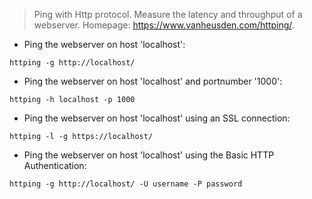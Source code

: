 > Ping with Http protocol. 
> Measure the latency and throughput of a webserver.
> Homepage: <https://www.vanheusden.com/httping/>.

- Ping the webserver on host 'localhost':

`httping -g http://localhost/`

- Ping the webserver on host 'localhost' and portnumber '1000':

`httping -h localhost -p 1000`

- Ping the webserver on host 'localhost' using an SSL connection:

`httping -l -g https://localhost/`

- Ping the webserver on host 'localhost' using the Basic HTTP Authentication:

`httping -g http://localhost/ -U username -P password`

